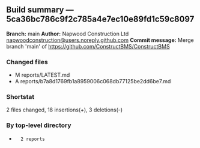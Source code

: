 ## Build summary — 5ca36bc786c9f2c785a4e7ec10e89fd1c59c8097

**Branch:** main
**Author:** Napwood Construction Ltd <napwoodconstruction@users.noreply.github.com>
**Commit message:** Merge branch 'main' of https://github.com/ConstructBMS/ConstructBMS

### Changed files
 - M	reports/LATEST.md
 - A	reports/b7a8d1769fb1a8959006c068db77125be2dd6be7.md

### Shortstat
 2 files changed, 18 insertions(+), 3 deletions(-)

### By top-level directory
 -       2 reports
